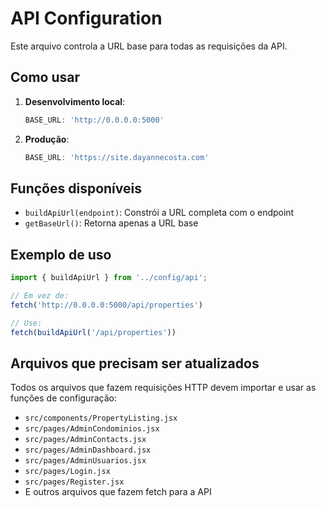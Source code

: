 
# API Configuration

Este arquivo controla a URL base para todas as requisições da API.

## Como usar

1. **Desenvolvimento local**: 
   ```javascript
   BASE_URL: 'http://0.0.0.0:5000'
   ```

2. **Produção**: 
   ```javascript
   BASE_URL: 'https://site.dayannecosta.com'
   ```

## Funções disponíveis

- `buildApiUrl(endpoint)`: Constrói a URL completa com o endpoint
- `getBaseUrl()`: Retorna apenas a URL base

## Exemplo de uso

```javascript
import { buildApiUrl } from '../config/api';

// Em vez de:
fetch('http://0.0.0.0:5000/api/properties')

// Use:
fetch(buildApiUrl('/api/properties'))
```

## Arquivos que precisam ser atualizados

Todos os arquivos que fazem requisições HTTP devem importar e usar as funções de configuração:

- `src/components/PropertyListing.jsx`
- `src/pages/AdminCondominios.jsx`
- `src/pages/AdminContacts.jsx`
- `src/pages/AdminDashboard.jsx`
- `src/pages/AdminUsuarios.jsx`
- `src/pages/Login.jsx`
- `src/pages/Register.jsx`
- E outros arquivos que fazem fetch para a API

